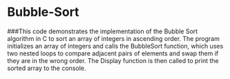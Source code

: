 # Bubble-Sort
###This code demonstrates the implementation of the Bubble Sort algorithm in C to sort an array of integers in ascending order. The program initializes an array of integers and calls the BubbleSort function, which uses two nested loops to compare adjacent pairs of elements and swap them if they are in the wrong order. The Display function is then called to print the sorted array to the console. 
